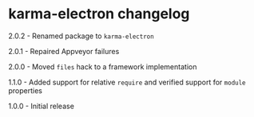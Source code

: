 # karma-electron changelog
2.0.2 - Renamed package to `karma-electron`

2.0.1 - Repaired Appveyor failures

2.0.0 - Moved `files` hack to a framework implementation

1.1.0 - Added support for relative `require` and verified support for `module` properties

1.0.0 - Initial release
